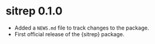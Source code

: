 # sitrep 0.1.0

* Added a `NEWS.md` file to track changes to the package.
* First official release of the {sitrep} package.
